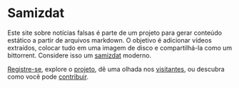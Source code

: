 # Samizdat

Este site sobre notícias falsas é parte de um projeto para gerar conteúdo estático a partir de arquivos markdown.
O objetivo é adicionar vídeos extraídos, colocar tudo em uma imagem de disco e compartilhá-la como um bittorrent.
Considere isso um <a href="https://pt.wikipedia.org/wiki/Samizdat" target="_blank">samizdat</a> moderno.

[Registre-se](account/), explore o [projeto](project/), dê uma olhada nos [visitantes](https://fakenews.com/matomo/),
ou descubra como você pode [contribuir](contribute/).